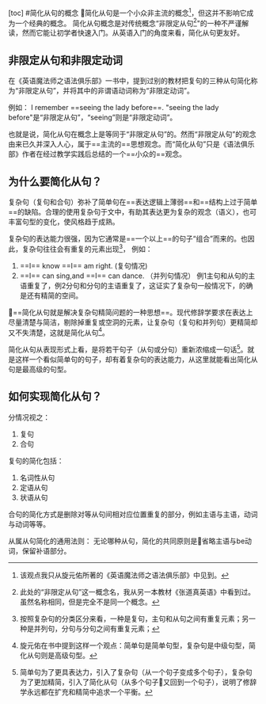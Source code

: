 [toc]
#简化从句的概念
简化从句是一个小众非主流的概念[^1]，但这并不影响它成为一个经典的概念。
简化从句概念是对传统概念“非限定从句[^2]"的一种不严谨解读，然而它能让初学者快速入门。从英语入门的角度来看，简化从句更友好。


## 非限定从句和非限定动词
在《英语魔法师之语法俱乐部》一书中，提到过别的教材把复句的三种从句简化称为“非限定从句”，并将其中的非谓语动词称为“非限定动词”。

例如：
I remember ==seeing the lady before==.
"seeing the lady before"是“非限定从句”，“seeing”则是“非限定动词”。

也就是说，简化从句在概念上是等同于“非限定从句”的。然而“非限定从句”的观念由来已久并深入人心，属于==主流的==思想观念。而“简化从句”只是《语法俱乐部》作者在经过教学实践后总结的一个==小众的==观念。


## 为什么要简化从句？
复杂句（复句和合句）弥补了简单句在==表达逻辑上薄弱==和==结构上过于简单==的缺陷。合理的使用复杂句于文中，有助其表达更为复杂的观念（语义），也可丰富句型的变化，使风格趋于成熟。

复杂句的表达能力很强，因为它通常是==一个以上==的句子“组合”而来的。也因此，复杂句往往会有重复的元素出现[^3]，
例如：
1. ==I== know ==I== am right. (复句情况)
2. ==I== can sing,and ==I== can dance. （并列句情况）
例1主句和从句的主语重复了，例2分句和分句的主语重复了，这证实了复杂句一般情况下，的确是还有精简的空间。

==简化从句就是解决复杂句精简问题的一种思想==。现代修辞学要求在表达上尽量清楚与简洁，剔除掉重复或空洞的元素，让复杂句（复句和并列句）更精简却又不失清楚，这就是简化从句[^4]。

简化从句从表现形式上看，是将若干句子（从句或分句）重新浓缩成一句话[^5]。就是这样一个看似简单句的句子，却有着复杂句的表达能力，从这里就能看出简化从句是最高级的句型。

## 如何实现简化从句？
分情况视之：
1. 复句
2. 合句

复句的简化包括：
1. 名词性从句
2. 定语从句
3. 状语从句

合句的简化方式是删除对等从句间相对应位置重复的部分，例如主语与主语，动词与动词等等。


从属从句简化的通用法则：
无论哪种从句，简化的共同原则是省略主语与be动词，保留补语部分。



























[^1]: 该观点我只从旋元佑所著的《英语魔法师之语法俱乐部》中见到。
[^2]: 此处的“非限定从句”这一概念名，我从另一本教材《张道真英语》中看到过。虽然名称相同，但是完全不是同一个概念。
[^3]: 按照复杂句的分类区分来看，一种是复句，主句和从句之间有重复元素；另一种是并列句，分句与分句之间有重复元素；
[^4]: 旋元佑在书中提到这样一个观点：简单句是简单句型，复杂句是中级句型，简化从句则是高级句型。
[^5]: 简单句为了更具表达力，引入了复杂句（从一个句子变成多个句子），复杂句为了更加精简，引入了简化从句（从多个句子又回到一个句子），说明了修辞学永远都在扩充和精简中追求一个平衡。

